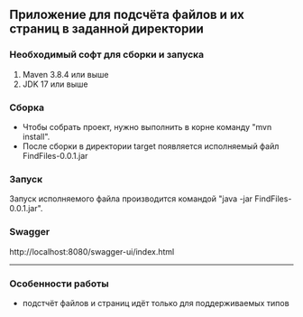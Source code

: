 ## Приложение для подсчёта файлов и их страниц в заданной директории

### Необходимый софт для сборки и запуска
1. Maven 3.8.4 или выше
2. JDK 17 или выше

### Сборка

- Чтобы собрать проект, нужно выполнить в корне команду "mvn install".
- После сборки в директории target появляется исполняемый файл FindFiles-0.0.1.jar

### Запуск

Запуск исполняемого файла производится командой "java -jar FindFiles-0.0.1.jar".

### Swagger

http://localhost:8080/swagger-ui/index.html

----------------
### Особенности работы
- подстчёт файлов и страниц идёт только для поддерживаемых типов
